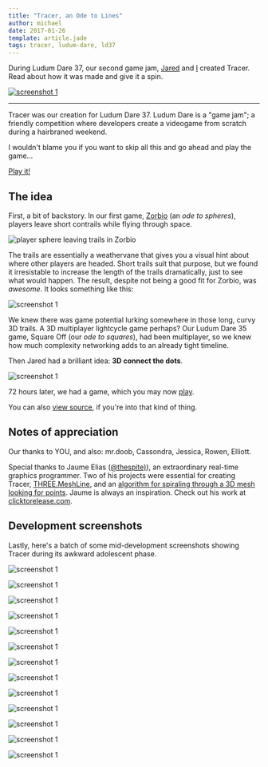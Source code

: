 ```yaml
---
title: "Tracer, an Ode to Lines"
author: michael
date: 2017-01-26
template: article.jade
tags: tracer, ludum-dare, ld37
---
```


During Ludum Dare 37, our second game jam, [Jared][jared] and [I][me] created
Tracer.  Read about how it was made and give it a spin.

[![screenshot 1](16.png)][thispost]

----

Tracer was our creation for Ludum Dare 37.  Ludum Dare is a "game jam"; a
friendly competition where developers create a videogame from scratch during a
hairbraned weekend.

I wouldn't blame you if you want to skip all this and go ahead and play the
game...

[Play it!][tracer]

## The idea

First, a bit of backstory.  In our first game, [Zorbio][zorbio] (an *ode to
spheres*), players leave short contrails while flying through space.

![player sphere leaving trails in Zorbio](zorbio.png)

The trails are essentially a weathervane that gives you a visual hint about
where other players are headed.  Short trails suit that purpose, but we found
it irresistable to increase the length of the trails dramatically, just to see
what would happen.  The result, despite not being a good fit for Zorbio, was
*awesome*.  It looks something like this:

![screenshot 1](12.png)

We knew there was game potential lurking somewhere in those long, curvy 3D
trails.  A 3D multiplayer lightcycle game perhaps?  Our Ludum Dare 35 game,
Square Off (our *ode to squares*), had been multiplayer, so we knew how much
complexity networking adds to an already tight timeline.

Then Jared had a brilliant idea: **3D connect the dots**.

![screenshot 1](14.png)

72 hours later, we had a game, which you may now [play][tracer].

You can also [view source][source], if you're into that kind of thing.

## Notes of appreciation

Our thanks to YOU, and also: mr.doob, Cassondra, Jessica, Rowen, Elliott.

Special thanks to Jaume Elias ([@thespite)][thespite]), an
extraordinary real-time graphics programmer.  Two of his projects were
essential for creating Tracer, [THREE.MeshLine][meshline], and an [algorithm
for spiraling through a 3D mesh looking for points][meshspiral].  Jaume is
always an inspiration.  Check out his work at [clicktorelease.com][ctr].

## Development screenshots

Lastly, here's a batch of some mid-development screenshots showing Tracer
during its awkward adolescent phase.

![screenshot 1](1.png)

![screenshot 1](2.png)

![screenshot 1](3.png)

![screenshot 1](4.png)

![screenshot 1](5.png)

![screenshot 1](6.png)

![screenshot 1](7.png)

![screenshot 1](8.png)

![screenshot 1](9.png)

![screenshot 1](10.png)

![screenshot 1](11.png)

![screenshot 1](13.png)

![screenshot 1](15.png)

[thispost]: /articles/tracer-ld37/
[ld]: http://ludumdare.com/compo/
[ldtr]: http://ludumdare.com/compo/ludum-dare-37/?action=preview&uid=91554
[source]: https://github.com/ScriptaGames/Tracer
[jared]: https://twitter.com/caramelcode
[me]: https://twitter.com/mwcz
[tracer]: http://scripta.co/tracer/
[zorbio]: http://zor.bio/
[thespite]: https://twitter.com/thespite
[ctr]: https://www.clicktorelease.com/
[meshline]: https://github.com/spite/THREE.MeshLine
[meshspiral]: https://github.com/spite/THREE.MeshLine/blob/master/demo/js/main-shape.js#L90

